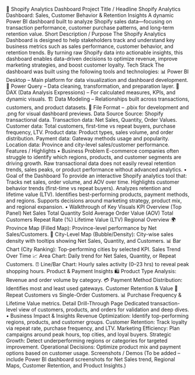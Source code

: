 🛒 Shopify Analytics Dashboard
Project Title / Headline
Shopify Analytics Dashboard: Sales, Customer Behavior & Retention Insights
A dynamic Power BI dashboard built to analyze Shopify sales data—focusing on transaction performance, customer purchase patterns, and long-term retention value.
Short Description / Purpose
The Shopify Analytics Dashboard is designed to help stakeholders track and understand key business metrics such as sales performance, customer behavior, and retention trends. By turning raw Shopify data into actionable insights, this dashboard enables data-driven decisions to optimize revenue, improve marketing strategies, and boost customer loyalty.
Tech Stack
The dashboard was built using the following tools and technologies:
📊 Power BI Desktop – Main platform for data visualization and dashboard development.
📂 Power Query – Data cleaning, transformation, and preparation layer.
🧮 DAX (Data Analysis Expressions) – For calculated measures, KPIs, and dynamic visuals.
🏗 Data Modeling – Relationships built across transactions, customers, and product datasets.
📁 File Format – .pbix for development and .png for visual dashboard previews.
Data Source
Source: Shopify transactional data.
Transaction data: Net Sales, Quantity, Order Values.
Customer data: Total customers, first-time vs repeat buyers, purchase frequency, LTV.
Product data: Product types, sales volume, and order distribution.
Payment data: Gateway methods usage and popularity.
Location data: Province and city-level sales/customer performance.
Features / Highlights
• Business Problem
E-commerce companies often struggle to identify which regions, products, and customer segments are driving growth. Raw transactional data does not easily reveal retention trends, sales peaks, or product performance without advanced analytics.
• Goal of the Dashboard
To provide an interactive Shopify analytics tool that:
Tracks net sales, order volume, and AOV over time.
Highlights customer behavior trends (first-time vs repeat buyers).
Analyzes retention and lifetime value (LTV).
Identifies best-performing products, payment methods, and regions.
Supports decisions around marketing strategy, product mix, and regional expansion.
• Walkthrough of Key Visuals
KPI Overview (Top Panel)
Net Sales
Total Quantity Sold
Average Order Value (AOV)
Total Customers
Repeat Rate (%)
Lifetime Value (LTV)
Regional Overview
🌍 Province Map (Filled Map): Province-level performance by Net Sales/Customers.
📍 City-Level Map (Bubble/Density): City-wise sales density with tooltips showing Net Sales, Quantity, and Customers.
📊 Bar Chart (City Ranking): Top-performing cities by selected KPI.
Sales Trend Over Time
📈 Area Chart: Daily trend for Net Sales, Quantity, or Repeat Customers.
⏰ Line/Bar Chart: Hourly sales activity (0–23 hrs) to reveal peak shopping hours.
Product & Payment Insights
🛍 Product Type Analysis: Revenue and order volume by category.
💳 Payment Method Distribution: Identifies most and least used gateways.
Customer Retention & Value
🔁 Repeat Customers vs Single-Order Customers.
📊 Purchase Frequency & Lifetime Value metrics.
Detail Drill-Through Page
Dedicated transaction-level view of customers, products, and orders for validation and deep dives.
• Business Impact & Insights
Revenue Optimization: Identify top-performing regions, products, and customer groups.
Customer Retention: Track loyalty via repeat rate, purchase frequency, and LTV.
Marketing Efficiency: Plan campaigns around peak hours, top cities, and loyal buyers.
Strategic Growth: Detect underperforming regions or categories for targeted improvement.
Operational Decisions: Optimize product mix and payment options based on customer usage.
Screenshots / Demos
(To be added – include Power BI dashboard screenshots for Net Sales trend, Regional Maps, Customer Retention, and Product Insights.)
